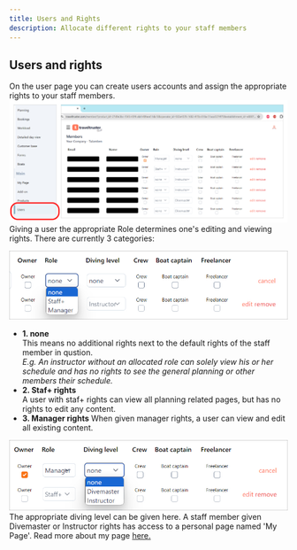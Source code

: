 ```yaml
---
title: Users and Rights
description: Allocate different rights to your staff members
---
```


## Users and rights

On the user page you can create users accounts and assign the appropriate rights to your staff members.
![On the user page you can find all staff members and given rights](/public/images/users_page_overview.jpg)
Giving a user the appropriate Role determines one's editing and viewing rights. There are currently 3 categories:  

![Give a user read or write rights through the user role](/public/images/user_role.jpg)
- **1. none**  
This means no additional rights next to the default rights of the staff member in qustion.  
_E.g. An instructor without an allocated role can solely view his or her schedule and has no rights to see the general planning or other members their schedule._
- **2. Staf+ rights**  
A user with staf+ rights can view all planning related pages, but has no rights to edit any content.
- **3. Manager rights**
When given manager rights, a user can view and edit all existing content.


![Distinct Divemasters and Instructors through the diving level drop-down](/public/images/user_diving_level.jpg)
The appropriate diving level can be given here. A staff member given Divemaster or Instructor rights has access to a personal page named 'My Page'. Read more about my page [here.](/articles/custom_registration_form)
